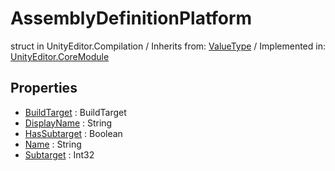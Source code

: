 # AssemblyDefinitionPlatform
struct in UnityEditor.Compilation
 / Inherits from: <a href="https://docs.unity3d.com/6000.1/Documentation/ScriptReference/ValueType.html">ValueType</a> / Implemented in: <a href="https://docs.unity3d.com/6000.1/Documentation/ScriptReference/UnityEditor.CoreModule.html">UnityEditor.CoreModule</a>

## Properties
- <a href="https://docs.unity3d.com/6000.1/Documentation/ScriptReference/AssemblyDefinitionPlatform-BuildTarget.html">BuildTarget</a> : BuildTarget
- <a href="https://docs.unity3d.com/6000.1/Documentation/ScriptReference/AssemblyDefinitionPlatform-DisplayName.html">DisplayName</a> : String
- <a href="https://docs.unity3d.com/6000.1/Documentation/ScriptReference/AssemblyDefinitionPlatform-HasSubtarget.html">HasSubtarget</a> : Boolean
- <a href="https://docs.unity3d.com/6000.1/Documentation/ScriptReference/AssemblyDefinitionPlatform-Name.html">Name</a> : String
- <a href="https://docs.unity3d.com/6000.1/Documentation/ScriptReference/AssemblyDefinitionPlatform-Subtarget.html">Subtarget</a> : Int32
